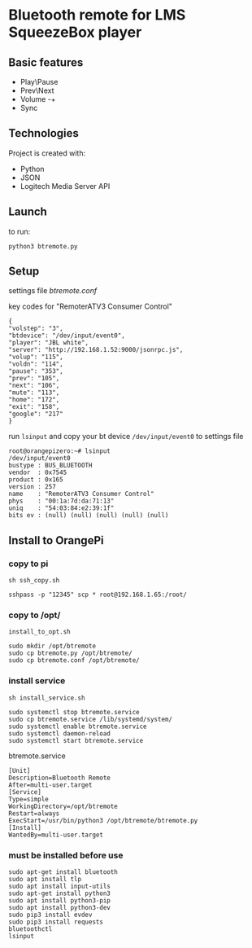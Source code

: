# Bluetooth remote for LMS SqueezeBox player
## Basic features
* Play\Pause
* Prev\Next
* Volume -\+
* Sync
## Technologies
Project is created with:
* Python
* JSON
* Logitech Media Server API

## Launch
to run:
```
python3 btremote.py 
```

## Setup
settings file _btremote.conf_

key codes for "RemoterATV3 Consumer Control"
```
{
"volstep": "3",
"btdevice": "/dev/input/event0",
"player": "JBL white",
"server": "http://192.168.1.52:9000/jsonrpc.js",
"volup": "115",
"voldn": "114",
"pause": "353",
"prev": "105",
"next": "106", 
"mute": "113",
"home": "172",
"exit": "158",
"google": "217"
}
```

run `lsinput` and copy your bt device `/dev/input/event0` to settings file
```
root@orangepizero:~# lsinput
/dev/input/event0
bustype : BUS_BLUETOOTH
vendor  : 0x7545
product : 0x165
version : 257
name    : "RemoterATV3 Consumer Control"
phys    : "00:1a:7d:da:71:13"
uniq    : "54:03:84:e2:39:1f"
bits ev : (null) (null) (null) (null) (null)
```


## Install to OrangePi
### copy to pi
```
sh ssh_copy.sh
```
```
sshpass -p "12345" scp * root@192.168.1.65:/root/
```
### copy to /opt/
```
install_to_opt.sh
```
```
sudo mkdir /opt/btremote
sudo cp btremote.py /opt/btremote/
sudo cp btremote.conf /opt/btremote/
```
### install service
```
sh install_service.sh
```
```
sudo systemctl stop btremote.service
sudo cp btremote.service /lib/systemd/system/
sudo systemctl enable btremote.service
sudo systemctl daemon-reload
sudo systemctl start btremote.service

```
btremote.service
```
[Unit]
Description=Bluetooth Remote
After=multi-user.target
[Service]
Type=simple
WorkingDirectory=/opt/btremote
Restart=always
ExecStart=/usr/bin/python3 /opt/btremote/btremote.py
[Install]
WantedBy=multi-user.target
```

### must be installed before use
```
sudo apt-get install bluetooth
sudo apt install tlp
sudo apt install input-utils
sudo apt-get install python3
sudo apt install python3-pip
sudo apt install python3-dev
sudo pip3 install evdev
sudo pip3 install requests
bluetoothctl
lsinput
```